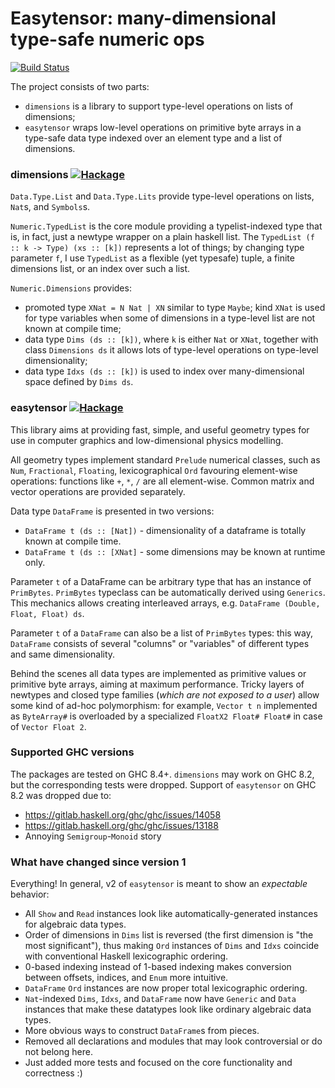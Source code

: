 Easytensor: many-dimensional type-safe numeric ops
==================================
[![Build Status](https://secure.travis-ci.org/achirkin/easytensor.svg)](http://travis-ci.org/achirkin/easytensor)

The project consists of two parts:
 * `dimensions` is a library to support type-level operations on lists of dimensions;
 * `easytensor` wraps low-level operations on primitive byte arrays in a type-safe data type indexed over an element type and a list of dimensions.

### dimensions [![Hackage](https://img.shields.io/hackage/v/dimensions.svg)](https://hackage.haskell.org/package/dimensions)

`Data.Type.List` and `Data.Type.Lits` provide type-level operations on lists, `Nat`s, and `Symbols`s.

`Numeric.TypedList` is the core module providing a typelist-indexed type that is, in fact, just a newtype wrapper on a plain haskell list.
The `TypedList (f :: k -> Type) (xs :: [k])` represents a lot of things; by changing type parameter `f`, I use `TypedList` as a flexible (yet typesafe) tuple, a finite dimensions list, or an index over such a list.

`Numeric.Dimensions` provides:
  * promoted type `XNat = N Nat | XN` similar to type `Maybe`; kind `XNat` is used for type variables when some of dimensions in a type-level list are not known at compile time;
  * data type `Dims (ds :: [k])`, where `k` is either `Nat` or `XNat`, together with class `Dimensions ds` it allows lots of type-level operations on type-level dimensionality;
  * data type `Idxs (ds :: [k])` is used to index over many-dimensional space defined by `Dims ds`.

### easytensor [![Hackage](https://img.shields.io/hackage/v/easytensor.svg)](https://hackage.haskell.org/package/easytensor)

This library aims at providing fast, simple, and useful geometry types for use in computer graphics and low-dimensional physics modelling.

All geometry types implement standard `Prelude` numerical classes, such as `Num`, `Fractional`, `Floating`, lexicographical `Ord`
favouring element-wise operations:
functions like `+`, `*`, `/` are all element-wise.
Common matrix and vector operations are provided separately.

Data type `DataFrame` is presented in two versions:

 * `DataFrame t (ds :: [Nat])` - dimensionality of a dataframe is totally known at compile time.
 * `DataFrame t (ds :: [XNat]` - some dimensions may be known at runtime only.

Parameter `t` of a DataFrame can be arbitrary type that has an instance of `PrimBytes`.
`PrimBytes` typeclass can be automatically derived using `Generics`.
This mechanics allows creating interleaved arrays, e.g. `DataFrame (Double, Float, Float) ds`.

Parameter `t` of a `DataFrame` can also be a list of `PrimBytes` types:
this way, `DataFrame` consists of several "columns" or "variables" of different types and same dimensionality.

Behind the scenes all data types are implemented as primitive values or primitive byte arrays, aiming at maximum performance.
Tricky layers of newtypes and closed type families (*which are not exposed to a user*) allow some kind of ad-hoc polymorphism:
for example, `Vector t n` implemented as `ByteArray#` is overloaded by a specialized `FloatX2 Float# Float#` in case of `Vector Float 2`.


### Supported GHC versions

The packages are tested on GHC 8.4+.
`dimensions` may work on GHC 8.2, but the corresponding tests were dropped.
Support of `easytensor` on GHC 8.2 was dropped due to:

  - https://gitlab.haskell.org/ghc/ghc/issues/14058
  - https://gitlab.haskell.org/ghc/ghc/issues/13188
  - Annoying `Semigroup`-`Monoid` story

### What have changed since version 1

Everything! In general, v2 of `easytensor` is meant to show an *expectable* behavior:

  * All `Show` and `Read` instances look like automatically-generated instances for algebraic data types.
  * Order of dimensions in `Dims` list is reversed (the first dimension is "the most significant"), thus making `Ord` instances of `Dims` and `Idxs` coincide with conventional Haskell lexicographic ordering.
  * 0-based indexing instead of 1-based indexing makes conversion between offsets, indices, and `Enum` more intuitive.
  * `DataFrame` `Ord` instances are now proper total lexicographic ordering.
  * `Nat`-indexed `Dims`, `Idxs`, and `DataFrame` now have `Generic` and `Data` instances that make these datatypes look like ordinary algebraic data types.
  * More obvious ways to construct `DataFrame`s from pieces.
  * Removed all declarations and modules that may look controversial or do not belong here.
  * Just added more tests and focused on the core functionality and correctness :)
